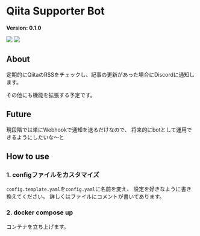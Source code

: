 # Qiita Supporter Bot

**Version: 0.1.0**

<img src="https://img.shields.io/badge/-Python-F2C63C.svg?logo=python">
<img src="https://img.shields.io/badge/-Docker-1488C6.svg?logo=docker">

## About
定期的にQiitaのRSSをチェックし、記事の更新があった場合にDiscordに通知します。

その他にも機能を拡張する予定です。

## Future

現段階では単にWebhookで通知を送るだけなので、
将来的にbotとして運用できるようにしたいな～と

## How to use

### 1. configファイルをカスタマイズ
`config.template.yaml`を`config.yaml`に名前を変え、
設定を好きなように書き換えてください。
詳しくはファイルにコメントが書いてあります。

### 2. docker compose up
コンテナを立ち上げます。
